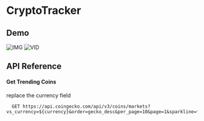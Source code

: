
# CryptoTracker


## Demo

![IMG](https://res.cloudinary.com/primeflix/image/upload/v1676201263/home_gwo33a.png)
![VID](https://res.cloudinary.com/primeflix/image/upload/v1676477124/ezgif.com-video-to-gif_w02fod.gif)



## API Reference

#### Get Trending Coins
replace the currency field

```http
  GET https://api.coingecko.com/api/v3/coins/markets?vs_currency=${currency}&order=gecko_desc&per_page=10&page=1&sparkline=false&price_change_percentage=24h
```


